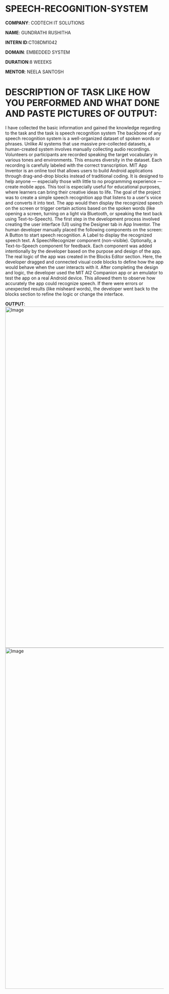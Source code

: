 # SPEECH-RECOGNITION-SYSTEM

**COMPANY**: CODTECH IT SOLUTIONS

**NAME**: GUNDRATHI RUSHITHA

**INTERN ID**:CT08DM1042

**DOMAIN**: EMBEDDED SYSTEM

**DURATION**:8 WEEEKS

**MENTOR**: NEELA SANTOSH

# DESCRIPTION OF TASK LIKE HOW YOU PERFORMED AND WHAT DONE AND PASTE PICTURES OF OUTPUT:
I have collected the basic information and gained the knowledge regarding to the task and the task is speech recognition system The backbone of any speech recognition system is a well-organized dataset of spoken words or phrases. Unlike AI systems that use massive pre-collected datasets, a human-created system involves manually collecting audio recordings. Volunteers or participants are recorded speaking the target vocabulary in various tones and environments. This ensures diversity in the dataset. Each recording is carefully labeled with the correct transcription. 
MIT App Inventor is an online tool that allows users to build Android applications through drag-and-drop blocks instead of traditional coding. It is designed to help anyone — especially those with little to no programming experience — create mobile apps. This tool is especially useful for educational purposes, where learners can bring their creative ideas to life.
The goal of the project was to create a simple speech recognition app that listens to a user's voice and converts it into text. The app would then display the recognized speech on the screen or trigger certain actions based on the spoken words (like opening a screen, turning on a light via Bluetooth, or speaking the text back using Text-to-Speech).
The first step in the development process involved creating the user interface (UI) using the Designer tab in App Inventor. The human developer manually placed the following components on the screen:
A Button to start speech recognition.
A Label to display the recognized speech text.
A SpeechRecognizer component (non-visible).
Optionally, a Text-to-Speech component for feedback.
Each component was added intentionally by the developer based on the purpose and design of the app.
The real logic of the app was created in the Blocks Editor section. Here, the developer dragged and connected visual code blocks to define how the app would behave when the user interacts with it. 
After completing the design and logic, the developer used the MIT AI2 Companion app or an emulator to test the app on a real Android device. This allowed them to observe how accurately the app could recognize speech. If there were errors or unexpected results (like misheard words), the developer went back to the blocks section to refine the logic or change the interface.

**OUTPUT**:<img width="1920" height="1080" alt="Image" src="https://github.com/user-attachments/assets/28ebe0ba-d6e4-4334-8933-2a022ff75ea8" />
<img width="1920" height="1080" alt="Image" src="https://github.com/user-attachments/assets/1de874ae-ccaf-47b0-86ab-32690f02edc5" />

